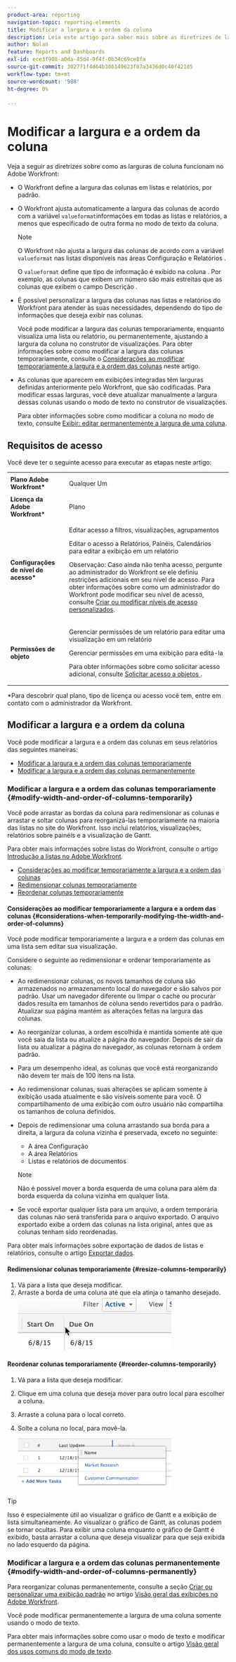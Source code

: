 ```yaml
---
product-area: reporting
navigation-topic: reporting-elements
title: Modificar a largura e a ordem da coluna
description: Leia este artigo para saber mais sobre as diretrizes de largura da coluna e como alterar a largura e a ordem da coluna no Workfront.
author: Nolan
feature: Reports and Dashboards
exl-id: ece3f908-a0da-45d4-9f4f-0b34c69ce8fa
source-git-commit: 302771f4d64b386149623f87a3436d0c40f421d5
workflow-type: tm+mt
source-wordcount: '988'
ht-degree: 0%

---
```


# Modificar a largura e a ordem da coluna

Veja a seguir as diretrizes sobre como as larguras de coluna funcionam no Adobe Workfront:

* O Workfront define a largura das colunas em listas e relatórios, por padrão.
* O Workfront ajusta automaticamente a largura das colunas de acordo com a variável `valueformat`informações em todas as listas e relatórios, a menos que especificado de outra forma no modo de texto da coluna.

   >[!NOTE]
   >
   >O Workfront não ajusta a largura das colunas de acordo com a variável `valueformat` nas listas disponíveis nas áreas Configuração e Relatórios .

   O `valueformat` define que tipo de informação é exibido na coluna . Por exemplo, as colunas que exibem um número são mais estreitas que as colunas que exibem o campo Descrição .

* É possível personalizar a largura das colunas nas listas e relatórios do Workfront para atender às suas necessidades, dependendo do tipo de informações que deseja exibir nas colunas.

   Você pode modificar a largura das colunas temporariamente, enquanto visualiza uma lista ou relatório, ou permanentemente, ajustando a largura da coluna no construtor de visualizações. Para obter informações sobre como modificar a largura das colunas temporariamente, consulte o [Considerações ao modificar temporariamente a largura e a ordem das colunas](#considerations-when-temporarily-modifying-the-width-and-order-of-columns) neste artigo.

* As colunas que aparecem em exibições integradas têm larguras definidas anteriormente pelo Workfront, que são codificadas. Para modificar essas larguras, você deve atualizar manualmente a largura dessas colunas usando o modo de texto no construtor de visualizações.

   Para obter informações sobre como modificar a coluna no modo de texto, consulte [Exibir: editar permanentemente a largura de uma coluna](../../../reports-and-dashboards/reports/custom-view-filter-grouping-samples/view-edit-column-width-permanently.md).

## Requisitos de acesso

Você deve ter o seguinte acesso para executar as etapas neste artigo:

<table style="table-layout:auto"> 
 <col> 
 <col> 
 <tbody> 
  <tr> 
   <td role="rowheader"><strong>Plano Adobe Workfront*</strong></td> 
   <td> <p>Qualquer Um</p> </td> 
  </tr> 
  <tr> 
   <td role="rowheader"><strong>Licença da Adobe Workfront*</strong></td> 
   <td> <p>Plano </p> </td> 
  </tr> 
  <tr> 
   <td role="rowheader"><strong>Configurações de nível de acesso*</strong></td> 
   <td> <p>Editar acesso a filtros, visualizações, agrupamentos</p> <p>Editar o acesso a Relatórios, Painéis, Calendários para editar a exibição em um relatório</p> <p>Observação: Caso ainda não tenha acesso, pergunte ao administrador do Workfront se ele definiu restrições adicionais em seu nível de acesso. Para obter informações sobre como um administrador do Workfront pode modificar seu nível de acesso, consulte <a href="../../../administration-and-setup/add-users/configure-and-grant-access/create-modify-access-levels.md" class="MCXref xref">Criar ou modificar níveis de acesso personalizados</a>.</p> </td> 
  </tr> 
  <tr> 
   <td role="rowheader"><strong>Permissões de objeto</strong></td> 
   <td> <p>Gerenciar permissões de um relatório para editar uma visualização em um relatório</p> <p>Gerenciar permissões em uma exibição para editá-la</p> <p>Para obter informações sobre como solicitar acesso adicional, consulte <a href="../../../workfront-basics/grant-and-request-access-to-objects/request-access.md" class="MCXref xref">Solicitar acesso a objetos </a>.</p> </td> 
  </tr> 
 </tbody> 
</table>

&#42;Para descobrir qual plano, tipo de licença ou acesso você tem, entre em contato com o administrador da Workfront.

## Modificar a largura e a ordem da coluna

Você pode modificar a largura e a ordem das colunas em seus relatórios das seguintes maneiras:

* [Modificar a largura e a ordem das colunas temporariamente](#modify-width-and-order-of-columns-temporarily)
* [Modificar a largura e a ordem das colunas permanentemente](#modify-width-and-order-of-columns-permanently)

### Modificar a largura e a ordem das colunas temporariamente {#modify-width-and-order-of-columns-temporarily}

Você pode arrastar as bordas da coluna para redimensionar as colunas e arrastar e soltar colunas para reorganizá-las temporariamente na maioria das listas no site do Workfront. Isso inclui relatórios, visualizações, relatórios sobre painéis e a visualização de Gantt.

Para obter mais informações sobre listas do Workfront, consulte o artigo [Introdução a listas no Adobe Workfront](../../../workfront-basics/navigate-workfront/use-lists/view-items-in-a-list.md).

* [Considerações ao modificar temporariamente a largura e a ordem das colunas](#considerations-when-temporarily-modifying-the-width-and-order-of-columns)
* [Redimensionar colunas temporariamente](#resize-columns-temporarily)
* [Reordenar colunas temporariamente](#reorder-columns-temporarily)

#### Considerações ao modificar temporariamente a largura e a ordem das colunas {#considerations-when-temporarily-modifying-the-width-and-order-of-columns}

Você pode modificar temporariamente a largura e a ordem das colunas em uma lista sem editar sua visualização.

Considere o seguinte ao redimensionar e ordenar temporariamente as colunas:

* Ao redimensionar colunas, os novos tamanhos de coluna são armazenados no armazenamento local do navegador e são salvos por padrão. Usar um navegador diferente ou limpar o cache ou procurar dados resulta em tamanhos de coluna sendo revertidos para o padrão. Atualizar sua página mantém as alterações feitas na largura das colunas.
* Ao reorganizar colunas, a ordem escolhida é mantida somente até que você saia da lista ou atualize a página do navegador. Depois de sair da lista ou atualizar a página do navegador, as colunas retornam à ordem padrão.
* Para um desempenho ideal, as colunas que você está reorganizando não devem ter mais de 100 itens na lista.
* Ao redimensionar colunas, suas alterações se aplicam somente à exibição usada atualmente e são visíveis somente para você. O compartilhamento de uma exibição com outro usuário não compartilha os tamanhos de coluna definidos.
* Depois de redimensionar uma coluna arrastando sua borda para a direita, a largura da coluna vizinha é preservada, exceto no seguinte:

   * A área Configuração
   * A área Relatórios
   * Listas e relatórios de documentos

   >[!NOTE]
   >
   >Não é possível mover a borda esquerda de uma coluna para além da borda esquerda da coluna vizinha em qualquer lista.

* Se você exportar qualquer lista para um arquivo, a ordem temporária das colunas não será transferida para o arquivo exportado. O arquivo exportado exibe a ordem das colunas na lista original, antes que as colunas tenham sido reordenadas.

Para obter mais informações sobre exportação de dados de listas e relatórios, consulte o artigo [Exportar dados](../../../reports-and-dashboards/reports/creating-and-managing-reports/export-data.md).

#### Redimensionar colunas temporariamente {#resize-columns-temporarily}

1. Vá para a lista que deseja modificar.
1. Arraste a borda de uma coluna até que ela atinja o tamanho desejado.\
   ![](assets/column-resize-350x124.png)

#### Reordenar colunas temporariamente {#reorder-columns-temporarily}

1. Vá para a lista que deseja modificar.
1. Clique em uma coluna que deseja mover para outro local para escolher a coluna.
1. Arraste a coluna para o local correto.
1. Solte a coluna no local, para movê-la.

   ![](assets/column-reorder-350x118.png)

>[!TIP]
>
>Isso é especialmente útil ao visualizar o gráfico de Gantt e a exibição de lista simultaneamente. Ao visualizar o gráfico de Gantt, as colunas podem se tornar ocultas. Para exibir uma coluna enquanto o gráfico de Gantt é exibido, basta arrastar a coluna que deseja visualizar para que seja exibida no lado esquerdo da página.

### Modificar a largura e a ordem das colunas permanentemente {#modify-width-and-order-of-columns-permanently}

Para reorganizar colunas permanentemente, consulte a seção [Criar ou personalizar uma exibição padrão](../../../reports-and-dashboards/reports/reporting-elements/views-overview.md#customizing-a-standard-view) no artigo [Visão geral das exibições no Adobe Workfront](../../../reports-and-dashboards/reports/reporting-elements/views-overview.md).

Você pode modificar permanentemente a largura de uma coluna somente usando o modo de texto.

Para obter mais informações sobre como usar o modo de texto e modificar permanentemente a largura de uma coluna, consulte o artigo [Visão geral dos usos comuns do modo de texto](../../../reports-and-dashboards/reports/text-mode/understand-common-uses-text-mode.md).
